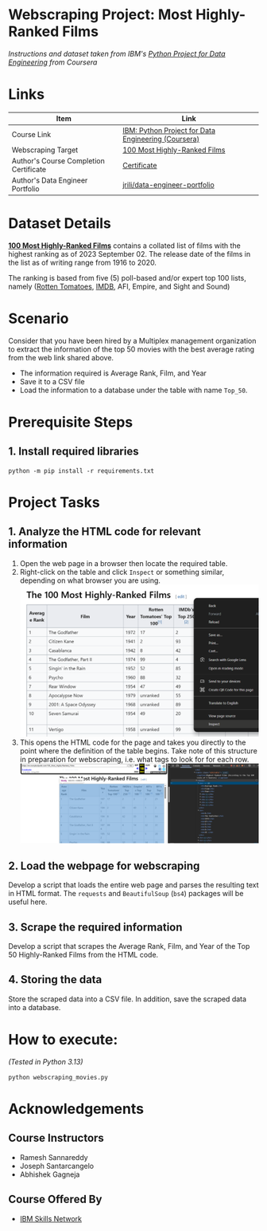# Webscraping Project: Most Highly-Ranked Films
_Instructions and dataset taken from IBM's [Python Project for Data Engineering](https://www.coursera.org/learn/python-project-for-data-engineering) from Coursera_

# Links
|     Item       |   Link   |
| -------------- | ---------|
|Course Link | [IBM: Python Project for Data Engineering (Coursera)](https://www.coursera.org/learn/python-project-for-data-engineering) |
| Webscraping Target | [100 Most Highly-Ranked Films](https://web.archive.org/web/20230902185655/https://en.everybodywiki.com/100_Most_Highly-Ranked_Films) |
| Author's Course Completion Certificate|[Certificate](https://www.coursera.org/account/accomplishments/verify/TFH7N05KO7D3) |
| Author's Data Engineer Portfolio | [jrili/data-engineer-portfolio](https://github.com/jrili/data-engineer-portfolio) |

# Dataset Details
**[100 Most Highly-Ranked Films](https://web.archive.org/web/20230902185655/https://en.everybodywiki.com/100_Most_Highly-Ranked_Films)** contains a collated list of films with the highest ranking as of 2023 September 02. The release date of the films in the list as of writing range from 1916 to 2020.

The ranking is based from five (5) poll-based and/or expert top 100 lists, namely ([Rotten Tomatoes](https://www.rottentomatoes.com/), [IMDB](https://www.imdb.com/), AFI, Empire, and Sight and Sound)

# Scenario
Consider that you have been hired by a Multiplex management organization to extract the information of the top 50 movies with the best average rating from the web link shared above.

- The information required is Average Rank, Film, and Year
- Save it to a CSV file
- Load the information to a database under the table with name `Top_50`.

# Prerequisite Steps
## 1. Install required libraries
```
python -m pip install -r requirements.txt
```

# Project Tasks

## 1. Analyze the HTML code for relevant information
1. Open the web page in a browser then locate the required table.
2. Right-click on the table and click `Inspect` or something similar, depending on what browser you are using.
![alt text](resources/00_inspect_table.png)
3. This opens the HTML code for the page and takes you directly to the point where the definition of the table begins. Take note of this structure in preparation for webscraping, i.e. what tags to look for for each row.
![alt text](resources/01_html_table.png)

## 2. Load the webpage for webscraping
Develop a script that loads the entire web page and parses the resulting text in HTML format. The `requests` and `BeautifulSoup` (`bs4`) packages will be useful here.

## 3. Scrape the required information
Develop a script that scrapes the Average Rank, Film, and Year of the Top 50 Highly-Ranked Films from the HTML code.

## 4. Storing the data
Store the scraped data into a CSV file. In addition, save the scraped data into a database.

# How to execute:
_(Tested in Python 3.13)_
```
python webscraping_movies.py
```

# Acknowledgements
## Course Instructors
- Ramesh Sannareddy
- Joseph Santarcangelo
- Abhishek Gagneja
## Course Offered By
* [IBM Skills Network](https://www.coursera.org/partners/ibm-skills-network)
